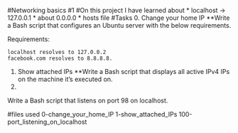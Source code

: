#Networking basics #1
#On this project I have learned about
    * localhost -> 127.0.0.1
    * about 0.0.0.0
    * hosts file
#Tasks
 0. Change your home IP
    **Write a Bash script that configures an Ubuntu server with the below requirements.

   Requirements:

    localhost resolves to 127.0.0.2
    facebook.com resolves to 8.8.8.8. 
 1. Show attached IPs
    **Write a Bash script that displays all active IPv4 IPs on the machine it’s executed on.
 2.
   Write a Bash script that listens on port 98 on localhost. 
 
#files used
 0-change_your_home_IP
 1-show_attached_IPs 
 100-port_listening_on_localhost

